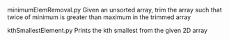minimumElemRemoval.py
Given an unsorted array, trim the array such that twice of minimum is greater than maximum in the trimmed array

kthSmallestElement.py
Prints the kth smallest from the given 2D array
